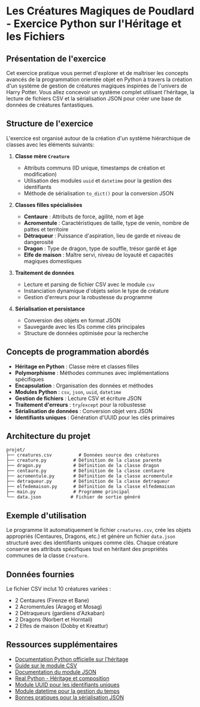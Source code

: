 # Les Créatures Magiques de Poudlard - Exercice Python sur l'Héritage et les Fichiers

## Présentation de l'exercice

Cet exercice pratique vous permet d'explorer et de maîtriser les concepts avancés de la programmation orientée objet en Python à travers la création d'un système de gestion de créatures magiques inspirées de l'univers de Harry Potter. Vous allez concevoir un système complet utilisant l'héritage, la lecture de fichiers CSV et la sérialisation JSON pour créer une base de données de créatures fantastiques.

## Structure de l'exercice

L'exercice est organisé autour de la création d'un système hiérarchique de classes avec les éléments suivants:

1. **Classe mère `Creature`**
   - Attributs communs (ID unique, timestamps de création et modification)
   - Utilisation des modules `uuid` et `datetime` pour la gestion des identifiants
   - Méthode de sérialisation `to_dict()` pour la conversion JSON

2. **Classes filles spécialisées**
   - **Centaure** : Attributs de force, agilité, nom et âge
   - **Acromentule** : Caractéristiques de taille, type de venin, nombre de pattes et territoire
   - **Détraqueur** : Puissance d'aspiration, lieu de garde et niveau de dangerosité
   - **Dragon** : Type de dragon, type de souffle, trésor gardé et âge
   - **Elfe de maison** : Maître servi, niveau de loyauté et capacités magiques domestiques

3. **Traitement de données**
   - Lecture et parsing de fichier CSV avec le module `csv`
   - Instanciation dynamique d'objets selon le type de créature
   - Gestion d'erreurs pour la robustesse du programme

4. **Sérialisation et persistance**
   - Conversion des objets en format JSON
   - Sauvegarde avec les IDs comme clés principales
   - Structure de données optimisée pour la recherche

## Concepts de programmation abordés

- **Héritage en Python** : Classe mère et classes filles
- **Polymorphisme** : Méthodes communes avec implémentations spécifiques
- **Encapsulation** : Organisation des données et méthodes
- **Modules Python** : `csv`, `json`, `uuid`, `datetime`
- **Gestion de fichiers** : Lecture CSV et écriture JSON
- **Traitement d'erreurs** : `try`/`except` pour la robustesse
- **Sérialisation de données** : Conversion objet vers JSON
- **Identifiants uniques** : Génération d'UUID pour les clés primaires

## Architecture du projet

```
projet/
├── creatures.csv          # Données source des créatures
├── creature.py          # Définition de la classe parente
├── dragon.py            # Définition de la classe dragon
├── centaure.py          # Définition de la classe centaure
├── acromentule.py       # Définition de la classe acromentule
├── detraqueur.py        # Définition de la classe detraqueur
├── elfedemaison.py      # Définition de la classe elfedemaison
├── main.py              # Programme principal
└── data.json           # Fichier de sortie généré
```

## Exemple d'utilisation

Le programme lit automatiquement le fichier `creatures.csv`, crée les objets appropriés (Centaures, Dragons, etc.) et génère un fichier `data.json` structuré avec des identifiants uniques comme clés. Chaque créature conserve ses attributs spécifiques tout en héritant des propriétés communes de la classe `Creature`.

## Données fournies

Le fichier CSV inclut 10 créatures variées :
- 2 Centaures (Firenze et Bane)
- 2 Acromentules (Aragog et Mosag)
- 2 Détraqueurs (gardiens d'Azkaban)
- 2 Dragons (Norbert et Horntail)
- 2 Elfes de maison (Dobby et Kreattur)

## Ressources supplémentaires

- [Documentation Python officielle sur l'héritage](https://docs.python.org/fr/3/tutorial/classes.html#inheritance)
- [Guide sur le module CSV](https://docs.python.org/fr/3/library/csv.html)
- [Documentation du module JSON](https://docs.python.org/fr/3/library/json.html)
- [Real Python - Héritage et composition](https://realpython.com/inheritance-composition-python/)
- [Module UUID pour les identifiants uniques](https://docs.python.org/fr/3/library/uuid.html)
- [Module datetime pour la gestion du temps](https://docs.python.org/fr/3/library/datetime.html)
- [Bonnes pratiques pour la sérialisation JSON](https://realpython.com/working-with-json-data-in-python/)
